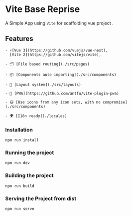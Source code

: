 # Vite Base Reprise

A Simple App using `Vite` for scaffolding vue project .

## Features

```markup
- ⚡️[Vue 3](https://github.com/vuejs/vue-next),
  [Vite 2](https://github.com/vitejs/vite),

- 🗂 [File based routing](./src/pages)

- 📦 [Components auto importing](./src/components)

- 📑 [Layout system](./src/layouts)

- 📲 [PWA](https://github.com/antfu/vite-plugin-pwa)

- 😃 [Use icons from any icon sets, with no compromise](./src/components)

- 🌍 [I18n ready](./locales)
```

### Installation

`npm run install`

### Running the project

`npm run dev`

### Building the project

`npm run build`

### Serving the Project from dist

`npm run serve`
